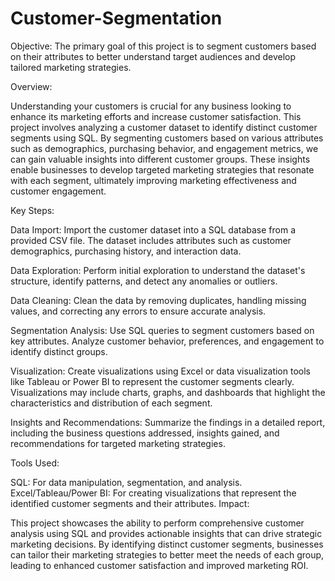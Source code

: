 # Customer-Segmentation

Objective: The primary goal of this project is to segment customers based on their attributes to better understand target audiences and develop tailored marketing strategies.

Overview:

Understanding your customers is crucial for any business looking to enhance its marketing efforts and increase customer satisfaction. This project involves analyzing a customer dataset to identify distinct customer segments using SQL. By segmenting customers based on various attributes such as demographics, purchasing behavior, and engagement metrics, we can gain valuable insights into different customer groups. These insights enable businesses to develop targeted marketing strategies that resonate with each segment, ultimately improving marketing effectiveness and customer engagement.

Key Steps:

Data Import: Import the customer dataset into a SQL database from a provided CSV file. The dataset includes attributes such as customer demographics, purchasing history, and interaction data.

Data Exploration: Perform initial exploration to understand the dataset's structure, identify patterns, and detect any anomalies or outliers.

Data Cleaning: Clean the data by removing duplicates, handling missing values, and correcting any errors to ensure accurate analysis.

Segmentation Analysis: Use SQL queries to segment customers based on key attributes. Analyze customer behavior, preferences, and engagement to identify distinct groups.

Visualization: Create visualizations using Excel or data visualization tools like Tableau or Power BI to represent the customer segments clearly. Visualizations may include charts, graphs, and dashboards that highlight the characteristics and distribution of each segment.

Insights and Recommendations: Summarize the findings in a detailed report, including the business questions addressed, insights gained, and recommendations for targeted marketing strategies.

Tools Used:

SQL: For data manipulation, segmentation, and analysis.
Excel/Tableau/Power BI: For creating visualizations that represent the identified customer segments and their attributes.
Impact:

This project showcases the ability to perform comprehensive customer analysis using SQL and provides actionable insights that can drive strategic marketing decisions. By identifying distinct customer segments, businesses can tailor their marketing strategies to better meet the needs of each group, leading to enhanced customer satisfaction and improved marketing ROI.

